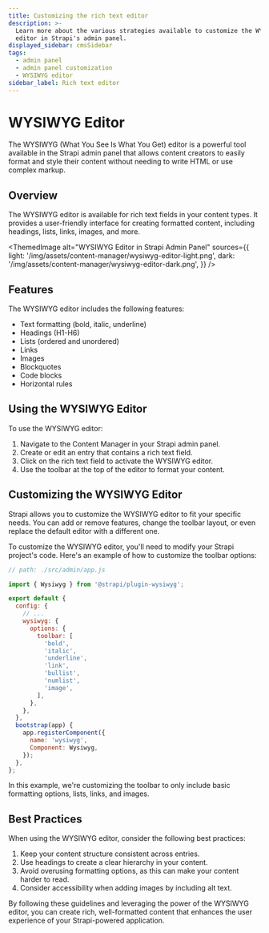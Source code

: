 ```yaml
---
title: Customizing the rich text editor
description: >-
  Learn more about the various strategies available to customize the WYSIWYG
  editor in Strapi's admin panel.
displayed_sidebar: cmsSidebar
tags:
  - admin panel
  - admin panel customization
  - WYSIWYG editor
sidebar_label: Rich text editor
---
```


# WYSIWYG Editor

The WYSIWYG (What You See Is What You Get) editor is a powerful tool available in the Strapi admin panel that allows content creators to easily format and style their content without needing to write HTML or use complex markup.

## Overview

The WYSIWYG editor is available for rich text fields in your content types. It provides a user-friendly interface for creating formatted content, including headings, lists, links, images, and more.

<ThemedImage
  alt="WYSIWYG Editor in Strapi Admin Panel"
  sources={{
    light: '/img/assets/content-manager/wysiwyg-editor-light.png',
    dark: '/img/assets/content-manager/wysiwyg-editor-dark.png',
  }}
/>

## Features

The WYSIWYG editor includes the following features:

- Text formatting (bold, italic, underline)
- Headings (H1-H6)
- Lists (ordered and unordered)
- Links
- Images
- Blockquotes
- Code blocks
- Horizontal rules

## Using the WYSIWYG Editor

To use the WYSIWYG editor:

1. Navigate to the Content Manager in your Strapi admin panel.
2. Create or edit an entry that contains a rich text field.
3. Click on the rich text field to activate the WYSIWYG editor.
4. Use the toolbar at the top of the editor to format your content.

## Customizing the WYSIWYG Editor

Strapi allows you to customize the WYSIWYG editor to fit your specific needs. You can add or remove features, change the toolbar layout, or even replace the default editor with a different one.

To customize the WYSIWYG editor, you'll need to modify your Strapi project's code. Here's an example of how to customize the toolbar options:

```javascript
// path: ./src/admin/app.js

import { Wysiwyg } from '@strapi/plugin-wysiwyg';

export default {
  config: {
    // ...
    wysiwyg: {
      options: {
        toolbar: [
          'bold',
          'italic',
          'underline',
          'link',
          'bullist',
          'numlist',
          'image',
        ],
      },
    },
  },
  bootstrap(app) {
    app.registerComponent({
      name: 'wysiwyg',
      Component: Wysiwyg,
    });
  },
};
```

In this example, we're customizing the toolbar to only include basic formatting options, lists, links, and images.

## Best Practices

When using the WYSIWYG editor, consider the following best practices:

1. Keep your content structure consistent across entries.
2. Use headings to create a clear hierarchy in your content.
3. Avoid overusing formatting options, as this can make your content harder to read.
4. Consider accessibility when adding images by including alt text.

By following these guidelines and leveraging the power of the WYSIWYG editor, you can create rich, well-formatted content that enhances the user experience of your Strapi-powered application.
